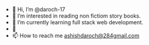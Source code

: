- 👋 Hi, I’m @daroch-17
- 👀 I’m interested in reading non fictiom story books.
- 🌱 I’m currently learning full stack web development.
- 💞️
- 📫 How to reach me ashishdaroch@284gmail.com
<!---
daroch-17/daroch-17 is a ✨ special ✨ repository because its `README.md` (this file) appears on your GitHub profile.
You can click the Preview link to take a look at your changes.
--->
